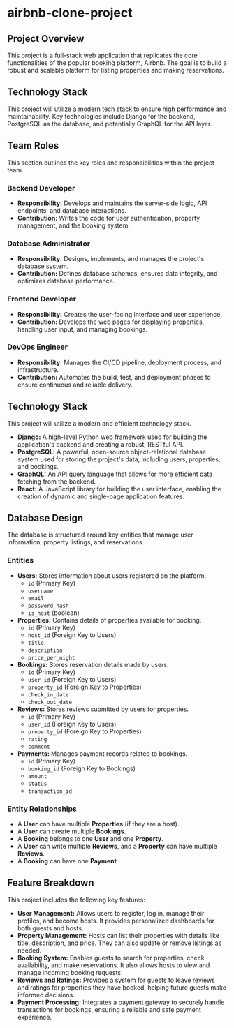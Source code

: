 # airbnb-clone-project

## Project Overview
This project is a full-stack web application that replicates the core functionalities of the popular booking platform, Airbnb. The goal is to build a robust and scalable platform for listing properties and making reservations.

## Technology Stack
This project will utilize a modern tech stack to ensure high performance and maintainability. Key technologies include Django for the backend, PostgreSQL as the database, and potentially GraphQL for the API layer.

## Team Roles
This section outlines the key roles and responsibilities within the project team.

### Backend Developer
*   **Responsibility:** Develops and maintains the server-side logic, API endpoints, and database interactions.
*   **Contribution:** Writes the code for user authentication, property management, and the booking system.

### Database Administrator
*   **Responsibility:** Designs, implements, and manages the project's database system.
*   **Contribution:** Defines database schemas, ensures data integrity, and optimizes database performance.

### Frontend Developer
*   **Responsibility:** Creates the user-facing interface and user experience.
*   **Contribution:** Develops the web pages for displaying properties, handling user input, and managing bookings.

### DevOps Engineer
*   **Responsibility:** Manages the CI/CD pipeline, deployment process, and infrastructure.
*   **Contribution:** Automates the build, test, and deployment phases to ensure continuous and reliable delivery.

## Technology Stack
This project will utilize a modern and efficient technology stack.

*   **Django:** A high-level Python web framework used for building the application's backend and creating a robust, RESTful API.
*   **PostgreSQL:** A powerful, open-source object-relational database system used for storing the project's data, including users, properties, and bookings.
*   **GraphQL:** An API query language that allows for more efficient data fetching from the backend.
*   **React:** A JavaScript library for building the user interface, enabling the creation of dynamic and single-page application features.
## Database Design
The database is structured around key entities that manage user information, property listings, and reservations.

### Entities
*   **Users:** Stores information about users registered on the platform.
    *   `id` (Primary Key)
    *   `username`
    *   `email`
    *   `password_hash`
    *   `is_host` (boolean)
*   **Properties:** Contains details of properties available for booking.
    *   `id` (Primary Key)
    *   `host_id` (Foreign Key to Users)
    *   `title`
    *   `description`
    *   `price_per_night`
*   **Bookings:** Stores reservation details made by users.
    *   `id` (Primary Key)
    *   `user_id` (Foreign Key to Users)
    *   `property_id` (Foreign Key to Properties)
    *   `check_in_date`
    *   `check_out_date`
*   **Reviews:** Stores reviews submitted by users for properties.
    *   `id` (Primary Key)
    *   `user_id` (Foreign Key to Users)
    *   `property_id` (Foreign Key to Properties)
    *   `rating`
    *   `comment`
*   **Payments:** Manages payment records related to bookings.
    *   `id` (Primary Key)
    *   `booking_id` (Foreign Key to Bookings)
    *   `amount`
    *   `status`
    *   `transaction_id`

### Entity Relationships
*   A **User** can have multiple **Properties** (if they are a host).
*   A **User** can create multiple **Bookings**.
*   A **Booking** belongs to one **User** and one **Property**.
*   A **User** can write multiple **Reviews**, and a **Property** can have multiple **Reviews**.
*   A **Booking** can have one **Payment**.

## Feature Breakdown
This project includes the following key features:

*   **User Management:** Allows users to register, log in, manage their profiles, and become hosts. It provides personalized dashboards for both guests and hosts.
*   **Property Management:** Hosts can list their properties with details like title, description, and price. They can also update or remove listings as needed.
*   **Booking System:** Enables guests to search for properties, check availability, and make reservations. It also allows hosts to view and manage incoming booking requests.
*   **Reviews and Ratings:** Provides a system for guests to leave reviews and ratings for properties they have booked, helping future guests make informed decisions.
*   **Payment Processing:** Integrates a payment gateway to securely handle transactions for bookings, ensuring a reliable and safe payment experience.


